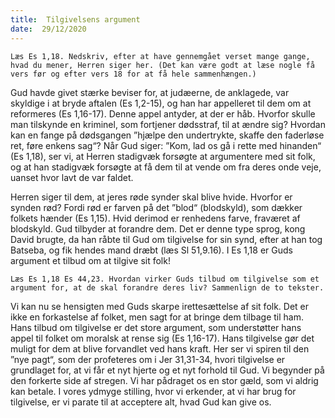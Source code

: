 ```yaml
---
title:  Tilgivelsens argument
date:  29/12/2020
---
```


`Læs Es 1,18. Nedskriv, efter at have gennemgået verset mange gange, hvad du mener, Herren siger her. (Det kan være godt at læse nogle få vers før og efter vers 18 for at få hele sammenhængen.)`

Gud havde givet stærke beviser for, at judæerne, de anklagede, var skyldige i at bryde aftalen (Es 1,2-15), og han har appelleret til dem om at reformeres (Es 1,16-17). Denne appel antyder, at der er håb. Hvorfor skulle man tilskynde en kriminel, som fortjener dødsstraf, til at ændre sig? Hvordan kan en fange på dødsgangen ”hjælpe den undertrykte, skaffe den faderløse ret, føre enkens sag“? Når Gud siger: ”Kom, lad os gå i rette med hinanden“ (Es 1,18), ser vi, at Herren stadigvæk forsøgte at argumentere med sit folk, og at han stadigvæk forsøgte at få dem til at vende om fra deres onde veje, uanset hvor lavt de var faldet.

Herren siger til dem, at jeres røde synder skal blive hvide. Hvorfor er synden rød? Fordi rød er farven på det ”blod“ (blodskyld), som dækker folkets hænder (Es 1,15). Hvid derimod er renhedens farve, fraværet af blodskyld. Gud tilbyder at forandre dem. Det er denne type sprog, kong David brugte, da han råbte til Gud om tilgivelse for sin synd, efter at han tog Batseba, og fik hendes mand dræbt (læs Sl 51,9.16). I Es 1,18 er Guds argument et tilbud om at tilgive sit folk!

`Læs Es 1,18 Es 44,23. Hvordan virker Guds tilbud om tilgivelse som et argument for, at de skal forandre deres liv? Sammenlign de to tekster.`

Vi kan nu se hensigten med Guds skarpe irettesættelse af sit folk. Det er ikke en forkastelse af folket, men sagt for at bringe dem tilbage til ham. Hans tilbud om tilgivelse er det store argument, som understøtter hans appel til folket om moralsk at rense sig (Es 1,16-17). Hans tilgivelse gør det muligt for dem at blive forvandlet ved hans kraft. Her ser vi spiren til den ”nye pagt“, som der profeteres om i Jer 31,31-34, hvori tilgivelse er grundlaget for, at vi får et nyt hjerte og et nyt forhold til Gud. Vi begynder på den forkerte side af stregen. Vi har pådraget os en stor gæld, som vi aldrig kan betale. I vores ydmyge stilling, hvor vi erkender, at vi har brug for tilgivelse, er vi parate til at acceptere alt, hvad Gud kan give os.